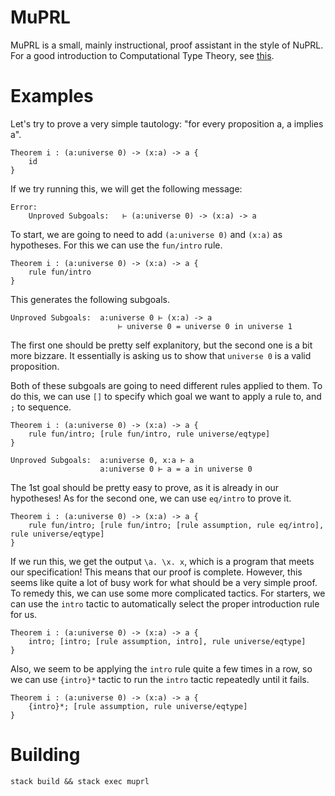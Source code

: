 # MuPRL
MuPRL is a small, mainly instructional, proof assistant in the style of NuPRL. For a good introduction to Computational Type Theory, see [this](http://www.nuprl.org/documents/Constable/naive.pdf).

# Examples
Let's try to prove a very simple tautology: "for every proposition a, a implies a".
```
Theorem i : (a:universe 0) -> (x:a) -> a {
    id
}
```
If we try running this, we will get the following message:
```
Error:
    Unproved Subgoals:   ⊢ (a:universe 0) -> (x:a) -> a
```
To start, we are going to need to add `(a:universe 0)` and `(x:a)` as hypotheses. For this we can use the `fun/intro` rule.

```
Theorem i : (a:universe 0) -> (x:a) -> a {
    rule fun/intro
}
```
This generates the following subgoals.

```
Unproved Subgoals:  a:universe 0 ⊢ (x:a) -> a
                        ⊢ universe 0 = universe 0 in universe 1
```
The first one should be pretty self explanitory, but the second one is a bit more bizzare. It 
essentially is asking us to show that `universe 0` is a valid proposition.

Both of these subgoals are going to need different rules applied to them. To do this, we can use `[]` to specify which
goal we want to apply a rule to, and `;` to sequence.

```
Theorem i : (a:universe 0) -> (x:a) -> a {
    rule fun/intro; [rule fun/intro, rule universe/eqtype]
}
```

```
Unproved Subgoals:  a:universe 0, x:a ⊢ a
                    a:universe 0 ⊢ a = a in universe 0
```

The 1st goal should be pretty easy to prove, as it is already in our hypotheses! As for the second one, we can use `eq/intro` to prove it.

```
Theorem i : (a:universe 0) -> (x:a) -> a {
    rule fun/intro; [rule fun/intro; [rule assumption, rule eq/intro], rule universe/eqtype]
}
```

If we run this, we get the output `\a. \x. x`, which is a program that meets our specification! This means that our proof is complete. However, this seems like quite a lot of busy work for what should be a very simple proof. To remedy this, we can use some more complicated tactics. For starters, we can use the `intro` tactic to automatically select the proper introduction rule for us.

```
Theorem i : (a:universe 0) -> (x:a) -> a {
    intro; [intro; [rule assumption, intro], rule universe/eqtype]
}
```

Also, we seem to be applying the `intro` rule quite a few times in a row, so we can use `{intro}*` tactic to run the `intro` tactic repeatedly until it fails.

```
Theorem i : (a:universe 0) -> (x:a) -> a {
    {intro}*; [rule assumption, rule universe/eqtype]
}
```


# Building
```
stack build && stack exec muprl
```
